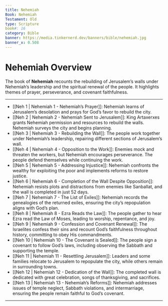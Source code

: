 ```yaml
---
title: Nehemiah
Book: Nehemiah
Testament: Old
type: Scripture
book#: 16
category: Bible
banner: https://media.tinkernerd.dev/banners/bible/nehemiah.jpg
banner_x: 0.508
---
```


# Nehemiah Overview

The book of **Nehemiah** recounts the rebuilding of Jerusalem’s walls under Nehemiah’s leadership and the spiritual renewal of the people. It highlights themes of prayer, perseverance, and covenant faithfulness.

---

- [[Neh 1 | Nehemiah 1 - Nehemiah’s Prayer]]: Nehemiah learns of Jerusalem’s desolation and prays for God’s favor to rebuild the city.
- [[Neh 2 | Nehemiah 2 - Nehemiah Sent to Jerusalem]]: King Artaxerxes grants Nehemiah permission and resources to rebuild the walls. Nehemiah surveys the city and begins planning.
- [[Neh 3 | Nehemiah 3 - Rebuilding the Wall]]: The people work together under Nehemiah’s leadership, repairing different sections of Jerusalem’s wall.
- [[Neh 4 | Nehemiah 4 - Opposition to the Work]]: Enemies mock and threaten the workers, but Nehemiah encourages perseverance. The people defend themselves while continuing the work.
- [[Neh 5 | Nehemiah 5 - Addressing Injustice]]: Nehemiah confronts the wealthy for exploiting the poor and implements reforms to restore justice.
- [[Neh 6 | Nehemiah 6 - Completion of the Wall Despite Opposition]]: Nehemiah resists plots and distractions from enemies like Sanballat, and the wall is completed in just 52 days.
- [[Neh 7 | Nehemiah 7 - The List of Exiles]]: Nehemiah records the genealogies of the returned exiles, ensuring the city’s repopulation aligns with God’s plan.
- [[Neh 8 | Nehemiah 8 - Ezra Reads the Law]]: The people gather to hear Ezra read the Law of Moses, leading to worship, repentance, and joy.
- [[Neh 9 | Nehemiah 9 - Confession and Covenant Renewal]]: The Israelites confess their sins and recount God’s faithfulness throughout history, committing to obey His commandments.
- [[Neh 10 | Nehemiah 10 - The Covenant is Sealed]]: The people sign a covenant to follow God’s laws, including observing the Sabbath and supporting the temple.
- [[Neh 11 | Nehemiah 11 - Resettling Jerusalem]]: Leaders and some families relocate to Jerusalem to repopulate the city, while others remain in surrounding towns.
- [[Neh 12 | Nehemiah 12 - Dedication of the Wall]]: The completed wall is dedicated with great celebration, songs of thanksgiving, and sacrifices.
- [[Neh 13 | Nehemiah 13 - Nehemiah’s Reforms]]: Nehemiah addresses issues of temple neglect, Sabbath violations, and intermarriage, ensuring the people remain faithful to God’s covenant.

---
